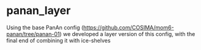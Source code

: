 # panan_layer
Using the base PanAn config (https://github.com/COSIMA/mom6-panan/tree/panan-01) we developed a layer version of this config, with the final end of combining it with ice-shelves

